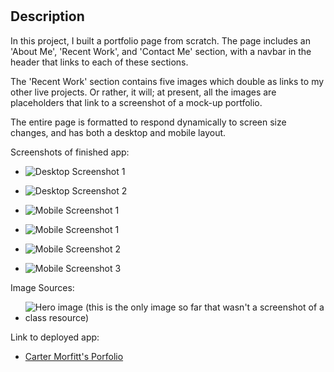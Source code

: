 # <Carter-Morfitt-Portfolio>
## Description
In this project, I built a portfolio page from scratch. The page includes an 'About Me', 'Recent Work', and 'Contact Me' section, with a navbar in the header that links to each of these sections. 

The 'Recent Work' section contains five images which double as links to my other live projects. Or rather, it will; at present, all the images are placeholders that link to a screenshot of a mock-up portfolio.

The entire page is formatted to respond dynamically to screen size changes, and has both a desktop and mobile layout. 

Screenshots of finished app:

- ![Desktop Screenshot 1](https://i.imgur.com/tmA9K23.png)

- ![Desktop Screenshot 2](https://i.imgur.com/HIuQgCv.png)

- ![Mobile Screenshot 1](https://i.imgur.com/TvR9wPL.png)

- ![Mobile Screenshot 1](https://i.imgur.com/TvR9wPL.png)

- ![Mobile Screenshot 2](https://i.imgur.com/GJTe5kX.png)

- ![Mobile Screenshot 3](https://i.imgur.com/emmUxfY.png)

Image Sources:

- ![Hero image (this is the only image so far that wasn't a screenshot of a class resource)](https://unsplash.com/photos/QMDap1TAu0g)

Link to deployed app:

- [Carter Morfitt's Porfolio](https://carterfm.github.io/Carter-Morfitt-Portfolio/)